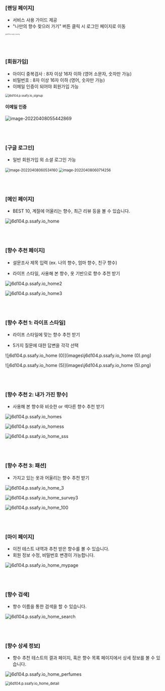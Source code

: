 ### [랜딩 페이지]

- 서비스 사용 가이드 제공
- "나만의 향수 찾으러 가기" 버튼 클릭 시 로그인 페이지로 이동

<img src="images\j6d104.p.ssafy.io_landing.png" alt="j6d104.p.ssafy.io_landing" style="zoom: 25%;" />

<br><br>

### [회원가입]

- 아이디 중복검사 : 8자 이상 16자 이하 (영어 소문자, 숫자만 가능)
- 비밀번호 : 8자 이상 16자 이하 (영어, 숫자만 가능)
- 이메일 인증이 되어야 회원가입 가능

<img src="images\j6d104.p.ssafy.io_signup.png" alt="j6d104.p.ssafy.io_signup" style="zoom:67%;" />

#### 이메일 인증

![image-20220408055442869](images\image-20220408055442869.png)

<br><br>

### [구글 로그인]

- 일반 회원가입 외 소셜 로그인 가능

<img src="images\image-20220408060534160.png" alt="image-20220408060534160" style="zoom:80%;" />

<img src="images\image-20220408060714256.png" alt="image-20220408060714256" style="zoom:80%;" />

<br><br>

### [메인 페이지]

- BEST 10, 계절에 어울리는 향수, 최근 리뷰 등을 볼 수 있습니다.

![j6d104.p.ssafy.io_home](images\j6d104.p.ssafy.io_home.png)

<br><br>

### [향수 추천 페이지]

- 설문조사 제목 입력 (ex. 나의 향수, 엄마 향수, 친구 향수)

- 라이프 스타일, 사용해 본 향수, 옷 기반으로 향수 추천 받기

![j6d104.p.ssafy.io_home2](images\j6d104.p.ssafy.io_home2.png)

![j6d104.p.ssafy.io_home3](images\j6d104.p.ssafy.io_home3.png)

<br><br>

### [향수 추천 1: 라이프 스타일]

- 라이프 스타일에 맞는 향수 추천 받기

- 5가지 질문에 대한 답변을 각각 선택

![j6d104.p.ssafy.io_home (0)](images\j6d104.p.ssafy.io_home (0).png)

![j6d104.p.ssafy.io_home (5)](images\j6d104.p.ssafy.io_home (5).png)

<br><br>

### [향수 추천 2: 내가 가진 향수]

- 사용해 본 향수와 비슷한 or 색다른 향수 추천 받기

![j6d104.p.ssafy.io_homes](images\j6d104.p.ssafy.io_homes.png)

![j6d104.p.ssafy.io_homess](images\j6d104.p.ssafy.io_homess.png)

![j6d104.p.ssafy.io_home_sss](images\j6d104.p.ssafy.io_home_sss.png)

<br><br>

### [향수 추천 3: 패션]

- 가지고 있는 옷과 어울리는 향수 추천 받기

![j6d104.p.ssafy.io_home_3](images\j6d104.p.ssafy.io_home_3.png)

![j6d104.p.ssafy.io_home_survey3](images\j6d104.p.ssafy.io_home_survey3.png)

![j6d104.p.ssafy.io_home_100](images\j6d104.p.ssafy.io_home_100.png)

<br><br>

### [마이 페이지]

- 이전 테스트 내역과 추천 받은 향수를 볼 수 있습니다.
- 회원 정보 수정, 비밀번호 변경이 가능합니다.

![j6d104.p.ssafy.io_home_mypage](C:\Users\김다은\AppData\Roaming\Typora\typora-user-images\j6d104.p.ssafy.io_home_mypage.png)

<br><br>

### [향수 검색]

- 향수 이름을 통한 검색을 할 수 있습니다.

![j6d104.p.ssafy.io_home_search](images\j6d104.p.ssafy.io_home_search.png)

<br><br>

### [향수 상세 정보]

- 향수 추천 테스트의 결과 페이지, 혹은 향수 목록 페이지에서 상세 정보를 볼 수 있습니다.

![j6d104.p.ssafy.io_home_perfumes](images\j6d104.p.ssafy.io_home_perfumes.png)

<img src="images\j6d104.p.ssafy.io_home_detail.png" alt="j6d104.p.ssafy.io_home_detail" style="zoom:80%;" />
